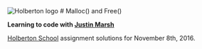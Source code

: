 <img src="https://www.holbertonschool.com/assets/holberton-logo-1cc451260ca3cd297def53f2250a9794810667c7ca7b5fa5879a569a457bf16f.png" alt="Holberton logo">
# Malloc() and Free()

**Learning to code with [Justin Marsh](https://twitter.com/dogonthecircuit)**

[Holberton School](https://www.holbertonschool.com) assignment solutions for November 8th, 2016.

